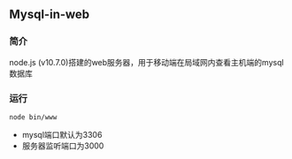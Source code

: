 ## Mysql-in-web
### 简介 
node.js (v10.7.0)搭建的web服务器，用于移动端在局域网内查看主机端的mysql数据库
### 运行 
`node bin/www `
+ mysql端口默认为3306
+ 服务器监听端口为3000
